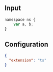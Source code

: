 

## Input
```javascript input
namespace ns {
    var a, b;
}
```

## Configuration
```json configuration
{
  "extension": "ts"
}
```
